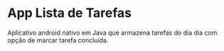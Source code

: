 # App Lista de Tarefas
Aplicativo android nativo em Java que armazena tarefas do dia dia com opção de marcar tarefa concluída.
